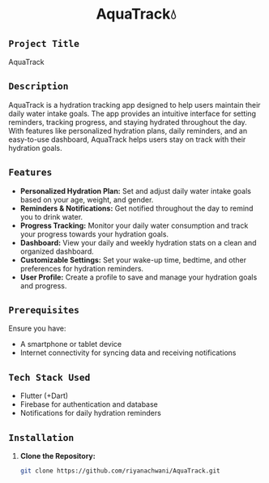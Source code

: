 <h1 align="center">
  <a href="# AquaTrack"></a>
   AquaTrack💧
</h1>

## `Project Title`
AquaTrack

## `Description`
AquaTrack is a hydration tracking app designed to help users maintain their daily water intake goals. The app provides an intuitive interface for setting reminders, tracking progress, and staying hydrated throughout the day. With features like personalized hydration plans, daily reminders, and an easy-to-use dashboard, AquaTrack helps users stay on track with their hydration goals.

## `Features`
- **Personalized Hydration Plan:** Set and adjust daily water intake goals based on your age, weight, and gender.
- **Reminders & Notifications:** Get notified throughout the day to remind you to drink water.
- **Progress Tracking:** Monitor your daily water consumption and track your progress towards your hydration goals.
- **Dashboard:** View your daily and weekly hydration stats on a clean and organized dashboard.
- **Customizable Settings:** Set your wake-up time, bedtime, and other preferences for hydration reminders.
- **User Profile:** Create a profile to save and manage your hydration goals and progress.

## `Prerequisites`
Ensure you have:
- A smartphone or tablet device
- Internet connectivity for syncing data and receiving notifications

## `Tech Stack Used`
- Flutter (+Dart)
- Firebase for authentication and database
- Notifications for daily hydration reminders

## `Installation`
1. **Clone the Repository:**
   ```bash
   git clone https://github.com/riyanachwani/AquaTrack.git
  ```
